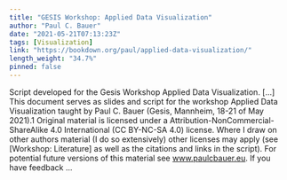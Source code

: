 ```yaml
---
title: "GESIS Workshop: Applied Data Visualization"
author: "Paul C. Bauer"
date: "2021-05-21T07:13:23Z"
tags: [Visualization]
link: "https://bookdown.org/paul/applied-data-visualization/"
length_weight: "34.7%"
pinned: false
---
```


Script developed for the Gesis Workshop Applied Data Visualization. [...] This document serves as slides and script for the workshop Applied Data Visualization taught by Paul C. Bauer (Gesis, Mannheim, 18-21 of May 2021).1 Original material is licensed under a Attribution-NonCommercial-ShareAlike 4.0 International (CC BY-NC-SA 4.0) license. Where I draw on other authors material (I do so extensively) other licenses may apply (see [Workshop: Literature] as well as the citations and links in the script). For potential future versions of this material see www.paulcbauer.eu. If you have feedback ...
